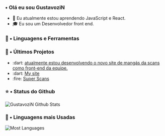 
### • Olá eu sou GustavoziN

- :busts_in_silhouette: Eu atualmente estou aprendendo JavaScript e React.
- :mortar_board: Eu sou um Desenvolvedor front end.

### :triangular_ruler: • Linguagens e Ferramentas

### :closed_book: • Últimos Projetos

<ul>
<li>:dart: <a href="#">atualmente estou desenvolvendo o novo site de mangás da scans como front-end da equipe.</a></li>
<li>:dart: <a href="#">My site</a></li>
<li>:fire: <a href="#">Super Scans</a></li>
</ul>

### :star: • Status do Github

<img align="center" src="https://github-readme-stats.vercel.app/api?username=GustavoziN&include_all_commits=true&count_private=true&show_icons=true&line_height=20&title_color=7A7ADB&icon_color=2234AE&text_color=D3D3D3&bg_color=0,000000,130F40" alt="GustavoziN Github Stats">

### :link: • Linguagens mais Usadas

<img align="center" src="https://github-readme-stats.vercel.app/api/top-langs/?username=GustavoziN&include_all_commits=true&count_private=true&show_icons=true&line_height=20&title_color=7A7ADB&icon_color=2234AE&text_color=D3D3D3&bg_color=0,000000,130F40" alt="Most Languages">



